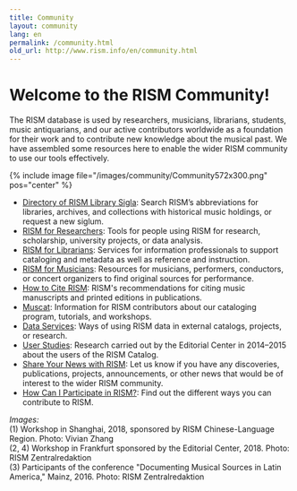 ```yaml
---
title: Community
layout: community
lang: en
permalink: /community.html
old_url: http://www.rism.info/en/community.html
---
```


# Welcome to the RISM Community!

The RISM database is used by researchers, musicians, librarians, students, music antiquarians, and our active contributors worldwide as a foundation for their work and to contribute new knowledge about the musical past. We have assembled some resources here to enable the wider RISM community to use our tools effectively.


{% include image file="/images/community/Community572x300.png" pos="center" %}

- [Directory of RISM Library Sigla](/community/sigla.html): Search RISM’s abbreviations for libraries, archives, and collections with historical music holdings, or request a new siglum.  
- [RISM for Researchers](/community/rism-for-researchers.html): Tools for people using RISM for research, scholarship, university projects, or data analysis.     
- [RISM for Librarians](/organization/rism-for-libraries.html): Services for information professionals to support cataloging and metadata as well as reference and instruction.  
- [RISM for Musicians](/community/rism-for-musicians.html): Resources for musicians, performers, conductors, or concert organizers to find original sources for performance.  
- [How to Cite RISM](/community/how-to-cite-rism.html): RISM's recommendations for citing music manuscripts and printed editions in publications.    
- [Muscat](/community/muscat.html): Information for RISM contributors about our cataloging program, tutorials, and workshops.  
- [Data Services](/community/data-services.html): Ways of using RISM data in external catalogs, projects, or research.
- [User Studies](/community/survey.html): Research carried out by the Editorial Center in 2014–2015 about the users of the RISM Catalog.  
- [Share Your News with RISM](/community/share-your-news.html): Let us know if you have any discoveries, publications, projects, announcements, or other news that would be of interest to the wider RISM community.
- [How Can I Participate in RISM?](/community/participate-in-rism.html): Find out the different ways you can contribute to RISM.

_Images:_  
(1) Workshop in Shanghai, 2018, sponsored by RISM Chinese-Language Region. Photo: Vivian Zhang  
(2, 4) Workshop in Frankfurt sponsored by the Editorial Center, 2018. Photo: RISM Zentralredaktion  
(3) Participants of the conference "Documenting Musical Sources in Latin America," Mainz, 2016. Photo: RISM Zentralredaktion    
